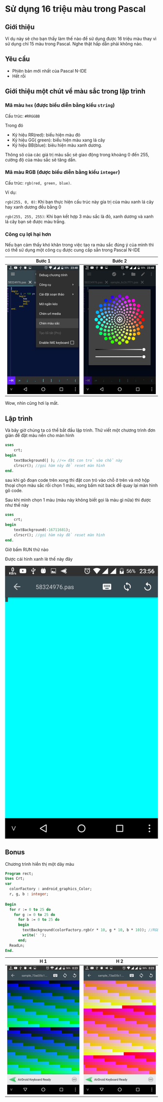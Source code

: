 # Sử dụng 16 triệu màu trong Pascal

## Giới thiệu
Ví dụ này sẽ cho bạn thấy làm thế nào để sử dụng được 16 triệu màu thay vì sử dụng chỉ 15 màu trong Pascal. Nghe thật hấp dẫn phải không nào.

## Yêu cầu
- Phiên bản mới nhất của Pascal N-IDE
- Hết rồi

## Giới thiệu một chút về màu sắc trong lập trình

### Mã màu ``hex`` (được biểu diễn bằng kiểu ``string``)

Cấu trúc: ``#RRGGBB``

Trong đó

* Ký hiệu RR(red): biểu hiện màu đỏ
* Ký hiệu GG( green): biểu hiện màu xang lá cây
* Ký hiệu BB(blue): biẻu hiện màu xanh dương.

Thông sô của các giá trị màu sắc sẽ giao động trong khoảng 0 đến 255, cường độ của màu sắc sẽ tăng dần.

### Mã màu RGB (được biểu diễn bằng kiểu ``integer``)

Cấu trúc: ``rgb(red, green, blue)``.

Ví dụ:

``rgb(255, 0, 0)``: Khi bạn thực hiện cấu trúc này gía trị của màu xanh lá cây hay xanh dương đều bằng 0

``rgb(255, 255, 255)``: Khi bạn kết hợp 3 màu sắc là đỏ, xanh dương và xanh lá cây bạn sẽ được màu trắng.

### Công cụ lợi hại hơn

Nếu bạn cảm thấy khó khăn trong việc tạo ra màu sắc đúng ý của mình thì có thể sử dụng một công cụ được cung cấp sẵn trong Pascal N-IDE

Bước 1                     |  Bước 2
:-------------------------:|:-------------------------:
![](Screenshot_20170604-234801.png)  |  ![](Screenshot_20170604-234804.png)

Wow, nhìn cũng hơi lạ mắt.

## Lập trình

Và bây giờ chúng ta có thể bắt đầu lập trình.
Thử viết một chương trình đơn giản để đặt màu nền cho màn hình

```pascal
uses
    crt;
begin
    textBackground(| ); //<= đặt con trỏ vào chỗ này
    clrscr(); //gọi hàm này để reset màn hình
end.
```
sau khi gõ đoạn code trên xong thì đặt con trỏ vào chỗ ở trên và mở hộp thoại chọn màu sắc rồi chọn 1 màu, xong bấm nút back để quay lại màn hình gõ code.

Sau khi mình chọn 1 màu (màu này không biết gọi là màu gì nữa) thì được như thế này

```pascal
uses
    crt;
begin
    textBackground(-16711681);
    clrscr(); //gọi hàm này để reset màn hình
end.
```

Giờ bấm RUN thử nào

Được cái hình xanh lè thế này đây

![RUN](Screenshot_20170604-235619.png)

## Bonus

Chương trình hiển thị một dãy màu
```pascal
Program rect;
Uses Crt;
var
  colorFactory : android_graphics_Color;
  r, g, b : integer;

Begin
  for r := 0 to 25 do
    for g := 0 to 25 do
      for b := 0 to 25 do
      begin
        textBackground(colorFactory.rgb(r * 10, g * 10, b * 10)); //RGB color
        write(' ');
      end;
  ReadLn;
End.
```
H 1                     |  H 2
:-------------------------:|:-------------------------:
![](Screenshot_20170605-002319.png)  |![](Screenshot_20170605-002333.png)
